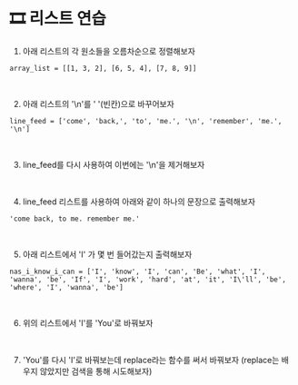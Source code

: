 

# 🎞 리스트 연습

1. 아래 리스트의 각 원소들을 오름차순으로 정렬해보자

```
array_list = [[1, 3, 2], [6, 5, 4], [7, 8, 9]]
```

<br>

2. 아래 리스트의 '\n'를 ' '(빈칸)으로 바꾸어보자

```
line_feed = ['come', 'back,', 'to', 'me.', '\n', 'remember', 'me.', '\n']
```

<br>

3. line_feed를 다시 사용하여 이번에는 '\n'을 제거해보자

<br>

4. line_feed 리스트를 사용하여 아래와 같이 하나의 문장으로 출력해보자

```
'come back, to me. remember me.'
```

<br>

5. 아래 리스트에서 'I' 가 몇 번 들어갔는지 출력해보자

```
nas_i_know_i_can = ['I', 'know', 'I', 'can', 'Be', 'what', 'I', 'wanna', 'be', 'If', 'I', 'work', 'hard', 'at', 'it', 'I\'ll', 'be', 'where', 'I', 'wanna', 'be']
```

<br>

6. 위의 리스트에서 'I'를 'You'로 바꿔보자 

<br>

7. 'You'를 다시 'I'로 바꿔보는데 replace라는 함수를 써서 바꿔보자 (replace는 배우지 않았지만 검색을 통해 시도해보자)

<br>